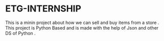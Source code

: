 # ETG-INTERNSHIP
This is a minin project about how we can sell and buy items from a store . This project is Python Based and is made with the help of Json and other DS of Python .
